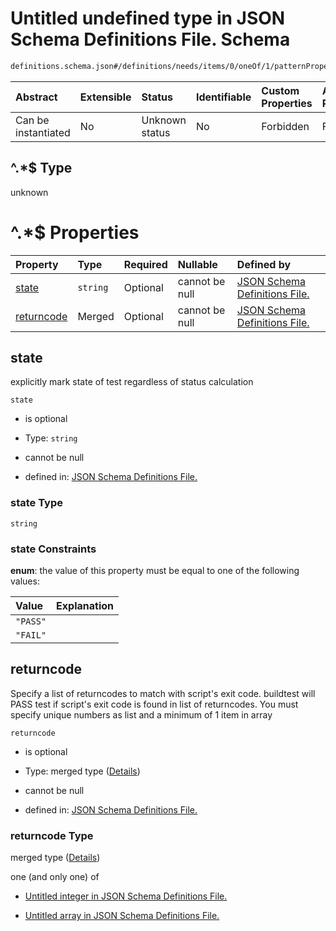 # Untitled undefined type in JSON Schema Definitions File.  Schema

```txt
definitions.schema.json#/definitions/needs/items/0/oneOf/1/patternProperties/^.*$
```



| Abstract            | Extensible | Status         | Identifiable | Custom Properties | Additional Properties | Access Restrictions | Defined In                                                                         |
| :------------------ | :--------- | :------------- | :----------- | :---------------- | :-------------------- | :------------------ | :--------------------------------------------------------------------------------- |
| Can be instantiated | No         | Unknown status | No           | Forbidden         | Forbidden             | none                | [definitions.schema.json\*](../out/definitions.schema.json "open original schema") |

## ^.\*$ Type

unknown

# ^.\*$ Properties

| Property                  | Type     | Required | Nullable       | Defined by                                                                                                                                                                         |
| :------------------------ | :------- | :------- | :------------- | :--------------------------------------------------------------------------------------------------------------------------------------------------------------------------------- |
| [state](#state)           | `string` | Optional | cannot be null | [JSON Schema Definitions File. ](definitions-definitions-state.md "definitions.schema.json#/definitions/needs/items/0/oneOf/1/patternProperties/^.*$/properties/state")            |
| [returncode](#returncode) | Merged   | Optional | cannot be null | [JSON Schema Definitions File. ](definitions-definitions-int_or_list.md "definitions.schema.json#/definitions/needs/items/0/oneOf/1/patternProperties/^.*$/properties/returncode") |

## state

explicitly mark state of test regardless of status calculation

`state`

*   is optional

*   Type: `string`

*   cannot be null

*   defined in: [JSON Schema Definitions File. ](definitions-definitions-state.md "definitions.schema.json#/definitions/needs/items/0/oneOf/1/patternProperties/^.*$/properties/state")

### state Type

`string`

### state Constraints

**enum**: the value of this property must be equal to one of the following values:

| Value    | Explanation |
| :------- | :---------- |
| `"PASS"` |             |
| `"FAIL"` |             |

## returncode

Specify a list of returncodes to match with script's exit code. buildtest will PASS test if script's exit code is found in list of returncodes. You must specify unique numbers as list and a minimum of 1 item in array

`returncode`

*   is optional

*   Type: merged type ([Details](definitions-definitions-int_or_list.md))

*   cannot be null

*   defined in: [JSON Schema Definitions File. ](definitions-definitions-int_or_list.md "definitions.schema.json#/definitions/needs/items/0/oneOf/1/patternProperties/^.*$/properties/returncode")

### returncode Type

merged type ([Details](definitions-definitions-int_or_list.md))

one (and only one) of

*   [Untitled integer in JSON Schema Definitions File. ](definitions-definitions-int_or_list-oneof-0.md "check type definition")

*   [Untitled array in JSON Schema Definitions File. ](definitions-definitions-list_of_ints.md "check type definition")
